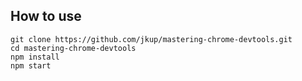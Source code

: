 ## How to use

```
git clone https://github.com/jkup/mastering-chrome-devtools.git
cd mastering-chrome-devtools
npm install
npm start
```
